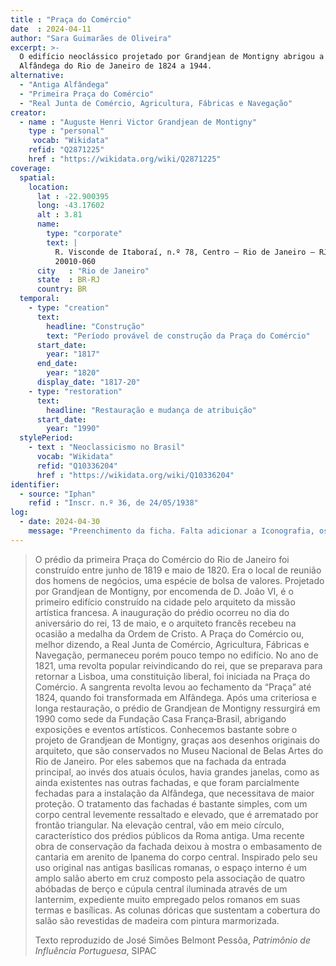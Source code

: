 ```yaml
---
title : "Praça do Comércio"
date  : 2024-04-11 
author: "Sara Guimarães de Oliveira" 
excerpt: >- 
  O edifício neoclássico projetado por Grandjean de Montigny abrigou a
  Alfândega do Rio de Janeiro de 1824 a 1944.
alternative:
  - "Antiga Alfândega"
  - "Primeira Praça do Comércio"
  - "Real Junta de Comércio, Agricultura, Fábricas e Navegação"
creator:
  - name : "Auguste Henri Victor Grandjean de Montigny"
    type : "personal"
     vocab: "Wikidata"
    refid: "Q2871225"
    href : "https://wikidata.org/wiki/Q2871225"
coverage:
  spatial:
    location:
      lat : -22.900395
      long: -43.17602
      alt : 3.81
      name:
        type: "corporate"
        text: |
          R. Visconde de Itaboraí, n.º 78, Centro – Rio de Janeiro – RJ<br />
          20010-060
      city   : "Rio de Janeiro"
      state  : BR-RJ
      country: BR
  temporal:
    - type: "creation"
      text:
        headline: "Construção"
        text: "Período provável de construção da Praça do Comércio"
      start_date:
        year: "1817"
      end_date:
        year: "1820"
      display_date: "1817-20"
    - type: "restoration"
      text:
        headline: "Restauração e mudança de atribuição"
      start_date:
        year: "1990"
  stylePeriod:
    - text : "Neoclassicismo no Brasil"
      vocab: "Wikidata"
      refid: "Q10336204"
      href : "https://wikidata.org/wiki/Q10336204"
identifier:
  - source: "Iphan"
    refid : "Inscr. n.º 36, de 24/05/1938"
log:
  - date: 2024-04-30
    message: "Preenchimento da ficha. Falta adicionar a Iconografia, os DWGs e Docs"
---
```


<blockquote>

O prédio da primeira Praça do Comércio do Rio de Janeiro foi construído
entre junho de 1819 e maio de 1820. Era o local de reunião dos homens de
negócios, uma espécie de bolsa de valores. Projetado por Grandjean de
Montigny, por encomenda de D. João VI, é o primeiro edifício construído
na cidade pelo arquiteto da missão artística francesa. A inauguração do
prédio ocorreu no dia do aniversário do rei, 13 de maio, e o arquiteto
francês recebeu na ocasião a medalha da Ordem de Cristo. A Praça do
Comércio ou, melhor dizendo, a Real Junta de Comércio, Agricultura,
Fábricas e Navegação, permaneceu porém pouco tempo no edifício. No ano
de 1821, uma revolta popular reivindicando do rei, que se preparava para
retornar a Lisboa, uma constituição liberal, foi iniciada na Praça do
Comércio. A sangrenta revolta levou ao fechamento da “Praça” até 1824,
quando foi transformada em Alfândega. Após uma criteriosa e longa
restauração, o prédio de Grandjean de Montigny ressurgirá em 1990 como
sede da Fundação Casa França‐Brasil, abrigando exposições e eventos
artísticos. Conhecemos bastante sobre o projeto de Grandjean de
Montigny, graças aos desenhos originais do arquiteto, que são
conservados no Museu Nacional de Belas Artes do Rio de Janeiro. Por eles
sabemos que na fachada da entrada principal, ao invés dos atuais óculos,
havia grandes janelas, como as ainda existentes nas outras fachadas, e
que foram parcialmente fechadas para a instalação da Alfândega, que
necessitava de maior proteção. O tratamento das fachadas é bastante
simples, com um corpo central levemente ressaltado e elevado, que é
arrematado por frontão triangular. Na elevação central, vão em meio
círculo, característico dos prédios públicos da Roma antiga. Uma recente
obra de conservação da fachada deixou à mostra o embasamento de cantaria
em arenito de Ipanema do corpo central. Inspirado pelo seu uso original
nas antigas basílicas romanas, o espaço interno é um amplo salão aberto
em cruz composto pela associação de quatro abóbadas de berço e cúpula
central iluminada através de um lanternim, expediente muito empregado
pelos romanos em suas termas e basílicas. As colunas dóricas que
sustentam a cobertura do salão são revestidas de madeira com pintura
marmorizada.

  <footer class="figure-caption">Texto reproduzido de José Simões Belmont
  Pessôa, <cite>Patrimônio de Influência Portuguesa</cite>,
  SIPAC</footer>
</blockquote>
